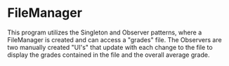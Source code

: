 # FileManager
This program utilizes the Singleton and Observer patterns, where a FileManager is created and can access a "grades" file. 
The Observers are two manually created "UI's" that update with each change to the file to display the grades contained in the file and the overall average grade.

